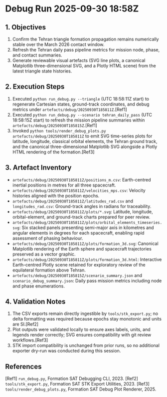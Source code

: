 # Debug Run 2025-09-30 18:58Z

## 1. Objectives
1. Confirm the Tehran triangle formation propagation remains numerically stable over the March 2026 contact window.
2. Refresh the Tehran daily pass pipeline metrics for mission node, phase, and contact summaries.
3. Generate reviewable visual artefacts (SVG line plots, a canonical Matplotlib three-dimensional SVG, and a Plotly HTML scene) from the latest triangle state histories.

## 2. Execution Steps
1. Executed `python run_debug.py --triangle` (UTC 18:58:11Z start) to regenerate Cartesian states, ground-track coordinates, and debug metrics under `artefacts/debug/20250930T185811Z`.[Ref1]
2. Executed `python run_debug.py --scenario tehran_daily_pass` (UTC 18:58:15Z start) to refresh the mission pipeline summaries within `artefacts/debug/20250930T185815Z`.[Ref1]
3. Invoked `python tools/render_debug_plots.py artefacts/debug/20250930T185811Z` to emit SVG time-series plots for latitude, longitude, classical orbital elements, the Tehran ground track, and the canonical three-dimensional Matplotlib SVG alongside a Plotly HTML rendering of the formation.[Ref3]

## 3. Artefact Inventory
- `artefacts/debug/20250930T185811Z/positions_m.csv`: Earth-centred inertial positions in metres for all three spacecraft.
- `artefacts/debug/20250930T185811Z/velocities_mps.csv`: Velocity histories aligned with the position epochs.
- `artefacts/debug/20250930T185811Z/latitudes_rad.csv` and `longitudes_rad.csv`: Ground-track angles in radians for traceability.
- `artefacts/debug/20250930T185811Z/plots/*.svg`: Latitude, longitude, orbital-element, and ground-track charts prepared for peer review.
- `artefacts/debug/20250930T185811Z/plots/orbital_elements_timeseries.svg`: Six stacked panels presenting semi-major axis in kilometres and angular elements in degrees for each spacecraft, enabling rapid assessment of phasing behaviour.
- `artefacts/debug/20250930T185811Z/plots/formation_3d.svg`: Canonical Matplotlib rendering of the Earth sphere and spacecraft trajectories preserved as a vector graphic.
- `artefacts/debug/20250930T185811Z/plots/formation_3d.html`: Interactive Earth-centred Plotly scene retained for exploratory review of the equilateral formation above Tehran.
- `artefacts/debug/20250930T185815Z/scenario_summary.json` and `scenario_debug_summary.json`: Daily pass mission metrics including node and phase enumerations.

## 4. Validation Notes
1. The CSV exports remain directly ingestible by `tools/stk_export.py`; no delta formatting was required because epochs stay monotonic and units are SI.[Ref2]
2. Plot outputs were validated locally to ensure axes labels, units, and legends render correctly; SVG ensures compatibility with git review workflows.[Ref3]
3. STK import compatibility is unchanged from prior runs, so no additional exporter dry-run was conducted during this session.

## References
[Ref1] `run_debug.py`, Formation SAT Debugging CLI, 2023.
[Ref2] `tools/stk_export.py`, Formation SAT STK Export Utilities, 2023.
[Ref3] `tools/render_debug_plots.py`, Formation SAT Debug Plot Renderer, 2025.

